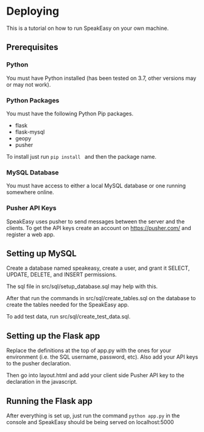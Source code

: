 # Deploying
This is a tutorial on how to run SpeakEasy on your own machine. 

## Prerequisites

### Python
You must have Python installed (has been tested on 3.7, other versions may or may not work).

### Python Packages
You must have the following Python Pip packages. 

* flask
* flask-mysql
* geopy
* pusher


To install just run `pip install ` and then the package name. 

### MySQL Database
You must have access to either a local MySQL database or one running somewhere online. 

### Pusher API Keys
SpeakEasy uses pusher to send messages between the server and the clients. To get the API keys create an account on https://pusher.com/ and register a web app.

## Setting up MySQL
Create a database named speakeasy, create a user, and grant it SELECT, UPDATE, DELETE, and INSERT permissions.

The sql file in src/sql/setup_database.sql may help with this. 

After that run the commands in src/sql/create_tables.sql on the database to create the tables needed for the SpeakEasy app. 

To add test data, run src/sql/create_test_data.sql.

## Setting up the Flask app
Replace the definitions at the top of app.py with the ones for your environment (i.e. the SQL username, password, etc). Also add your API keys to the pusher declaration. 

Then go into layout.html and add your client side Pusher API key to the declaration in the javascript. 

## Running the Flask app
After everything is set up, just run the command `python app.py` in the console and SpeakEasy should be being served on localhost:5000